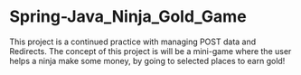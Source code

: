 # Spring-Java_Ninja_Gold_Game
This project is a continued practice with managing POST data and Redirects. The concept of this project is will be a mini-game where the user helps a ninja make some money, by going to selected places to earn gold!
